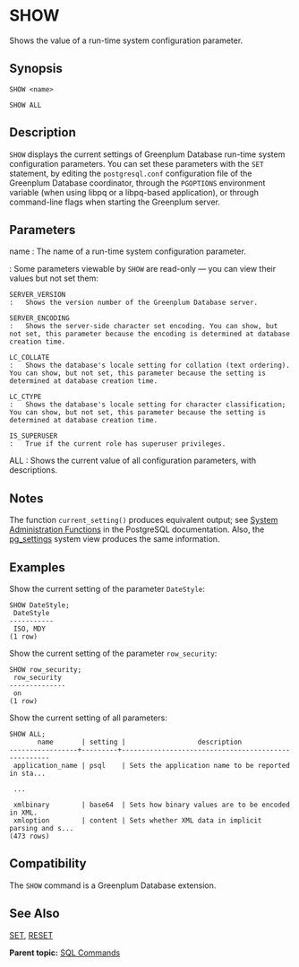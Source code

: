 # SHOW

Shows the value of a run-time system configuration parameter.

## Synopsis

``` {#sql_command_synopsis}
SHOW <name>

SHOW ALL
```

## Description

`SHOW` displays the current settings of Greenplum Database run-time system configuration parameters. You can set these parameters with the `SET` statement, by editing the `postgresql.conf` configuration file of the Greenplum Database coordinator, through the `PGOPTIONS` environment variable (when using libpq or a libpq-based application), or through command-line flags when starting the Greenplum server.


## Parameters

name
:   The name of a run-time system configuration parameter.

:   Some parameters viewable by `SHOW` are read-only — you can view their values but not set them:

    SERVER_VERSION
    :   Shows the version number of the Greenplum Database server.

    SERVER_ENCODING
    :   Shows the server-side character set encoding. You can show, but not set, this parameter because the encoding is determined at database creation time.

    LC_COLLATE
    :   Shows the database's locale setting for collation (text ordering). You can show, but not set, this parameter because the setting is determined at database creation time.

    LC_CTYPE
    :   Shows the database's locale setting for character classification; You can show, but not set, this parameter because the setting is determined at database creation time.

    IS_SUPERUSER
    :   True if the current role has superuser privileges.

ALL
:   Shows the current value of all configuration parameters, with descriptions.

## Notes

The function `current_setting()` produces equivalent output; see [System Administration Functions](https://www.postgresql.org/docs/12/functions-admin.html) in the PostgreSQL documentation. Also, the [pg_settings](https://www.postgresql.org/docs/12/view-pg-settings.html) system view produces the same information.

## Examples

Show the current setting of the parameter `DateStyle`:

```
SHOW DateStyle;
 DateStyle
-----------
 ISO, MDY
(1 row)
```

Show the current setting of the parameter `row_security`:

```
SHOW row_security;
 row_security
--------------
 on
(1 row)
```

Show the current setting of all parameters:

```
SHOW ALL;
       name       | setting |                  description
-----------------+---------+----------------------------------------------------
 application_name | psql    | Sets the application name to be reported in sta...

 ...

 xmlbinary        | base64  | Sets how binary values are to be encoded in XML.
 xmloption        | content | Sets whether XML data in implicit parsing and s...
(473 rows)
```

## Compatibility

The `SHOW` command is a Greenplum Database extension.

## See Also

[SET](SET.html), [RESET](RESET.html)

**Parent topic:** [SQL Commands](../sql_commands/sql_ref.html)

